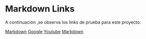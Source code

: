 # Markdown Links

A continuación ,se observa los links de prueba para este proyecto:

[Markdown](https://es.wikipedia.org/wiki/Markdown)
[Google](https://www.google.com/)
[Youtube](https://www.youtube.co/)
[Markdown](https://es.wikipedia.org/wiki/Mar)
